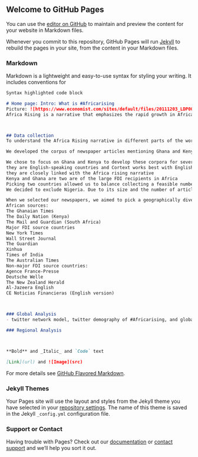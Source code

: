 ## Welcome to GitHub Pages

You can use the [editor on GitHub](https://github.com/africarisingproject/africarising/edit/gh-pages/index.md) to maintain and preview the content for your website in Markdown files.

Whenever you commit to this repository, GitHub Pages will run [Jekyll](https://jekyllrb.com/) to rebuild the pages in your site, from the content in your Markdown files.

### Markdown

Markdown is a lightweight and easy-to-use syntax for styling your writing. It includes conventions for

```markdown
Syntax highlighted code block

# Home page: Intro: What is #Africarising
Picture: ![https://www.economist.com/sites/default/files/20111203_LDP002.jpg](africarising)
Africa Rising is a narrative that emphasizes the rapid growth in Africa as a sign of the continent’s economic transformation. Economists have argued that foreign direct investment is a key factor in this rapid growth. A Foreign Policy Survey of 62 experts on African economists cited FDI as the second most important factor in Africa’s growth. In 2015, Africa was the world’s fastest-growing region for FDI. Scholars like Ian Taylor have argued that this growth driven by FDI is finite and that the “story of Africa rising is just that: a story.” Despite the vigorous debate over whether Africa is really rising, no one has truly analyzed Africa Rising as a linguistic phenomenon. To compensate for this dearth of analysis, we have tried to analyze two aspects of the narrative’s development. One, is the Africa Rising narrative a decentralized narrative or one pushed by governments, multinational corporations, and think tank elites? To answer this question, we compared tweets with #AfricaRising, as an example of the narrative in decentralized social media, with a set of highly respected, authoritative newspapers from around the world, an example of the narrative in a more tightly-controlled space. Second, is Africa Rising a truly global narrative? More specifically, do African countries, countries with substantial FDI in Africa, and countries with little FDI in Africa speak about the continent’s current events and economic growth in the same way? To do that, we built a geographically diverse corpus of 65,000 newspaper articles mentioning Ghana and Kenya.



## Data collection 
To understand the Africa Rising narrative in different parts of the world and see the differences between print and social media, we developed two separate corpora. One corpus included all of the tweets including #AfricaRising from January 1, 2011 to April 13, 2018. The Twitter corpus was developed using Pytheas. With Twitter, we knew that couldn’t go all the way back to the start of the Africa rising narrative but we wanted to get a clear picture of what Africa rising means in the digital space. After build the corpus, we extracted the top 100 hashtags in the tweets. We then used network mapping in Cortext to produce a network map of the tweets and demographic analysis to chart its evolution over time. 

We developed the corpus of newspaper articles mentioning Ghana and Kenya using Factiva. As we did not trust online translation tools, we focused on English-language newspapers or already translated papers. Also, given the irrelevance of sports to the Africa Rising narrative, we decided to exclude articles on sports from our Factiva searches. We downloaded articles from either 1998 to the start of this year or from when Factiva began subscribing to the newspaper until the start of this year. While this does not give us a consistent time frame for the articles, our analysis is more focused on the holistic narrative and regional differences, so we accepted this tradeoff. 

We chose to focus on Ghana and Kenya to develop these corpora for several reasons:
they are English-speaking countries and Cortext works best with English-language sources
they are closely linked with the Africa rising narrative
Kenya and Ghana are two are of the large FDI recipients in Africa
Picking two countries allowed us to balance collecting a feasible number of articles and producing generalizable results. 
We decided to exclude Nigeria. Due to its size and the number of articles on it, Nigeria would have dominated the corpora and we wanted to compare two comparable countries.

When we selected our newspapers, we aimed to pick a geographically diverse group of major newspapers with large readerships. We also wanted to ensure our list included African sources, newspapers from major FDI source countries, and newspapers from non-major FDI source countries. 
African sources:
The Ghanaian Times
The Daily Nation (Kenya)
The Mail and Guardian (South Africa)
Major FDI source countries
New York Times
Wall Street Journal
The Guardian
Xinhua 
Times of India
The Australian Times
Non-major FDI source countries:
Agence France-Presse
Deutsche Welle
The New Zealand Herald
Al-Jazeera English
CE Noticias Financieras (English version)



### Global Analysis
- twitter network model, twitter demography of #Africarising, and global topic models with Clarisse’s graphic

### Regional Analysis



**Bold** and _Italic_ and `Code` text

[Link](url) and ![Image](src)
```

For more details see [GitHub Flavored Markdown](https://guides.github.com/features/mastering-markdown/).

### Jekyll Themes

Your Pages site will use the layout and styles from the Jekyll theme you have selected in your [repository settings](https://github.com/africarisingproject/africarising/settings). The name of this theme is saved in the Jekyll `_config.yml` configuration file.

### Support or Contact

Having trouble with Pages? Check out our [documentation](https://help.github.com/categories/github-pages-basics/) or [contact support](https://github.com/contact) and we’ll help you sort it out.
